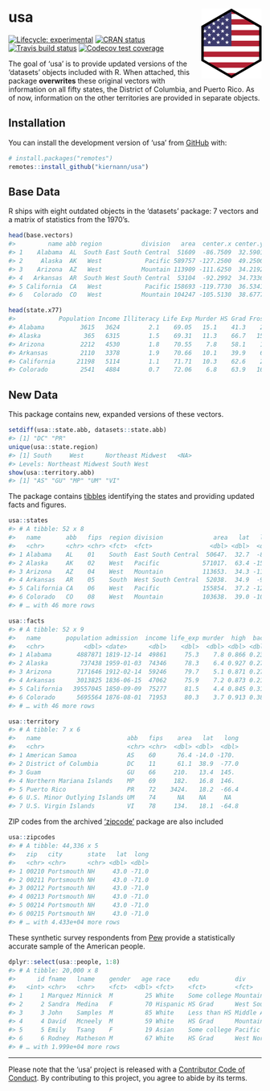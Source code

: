 
<!-- README.md is generated from README.Rmd. Please edit that file -->

# usa <a href='https:/kiernann.com/usa'><img src='man/figures/logo.png' align="right" height="139" /></a>

<!-- badges: start -->

[![Lifecycle:
experimental](https://img.shields.io/badge/lifecycle-maturing-blue.svg)](https://www.tidyverse.org/lifecycle/#experimental)
[![CRAN
status](https://www.r-pkg.org/badges/version/usa)](https://CRAN.R-project.org/package=usa)
[![Travis build
status](https://travis-ci.org/kiernann/usa.svg?branch=master)](https://travis-ci.org/kiernann/usa)
[![Codecov test
coverage](https://img.shields.io/codecov/c/github/kiernann/usa/master.svg)](https://codecov.io/gh/kiernann/usa?branch=master)
<!-- badges: end -->

The goal of ‘usa’ is to provide updated versions of the ‘datasets’
objects included with R. When attached, this package **overwrites**
these original vectors with information on all fifty states, the
District of Columbia, and Puerto Rico. As of now, information on the
other territories are provided in separate objects.

## Installation

You can install the development version of ‘usa’ from
[GitHub](https://github.com/kiernann/usa) with:

``` r
# install.packages("remotes")
remotes::install_github("kiernann/usa")
```

## Base Data

R ships with eight outdated objects in the ‘datasets’ package: 7 vectors
and a matrix of statistics from the 1970’s.

``` r
head(base.vectors)
#>         name abb region           division   area  center.x center.y
#> 1    Alabama  AL  South East South Central  51609  -86.7509  32.5901
#> 2     Alaska  AK   West            Pacific 589757 -127.2500  49.2500
#> 3    Arizona  AZ   West           Mountain 113909 -111.6250  34.2192
#> 4   Arkansas  AR  South West South Central  53104  -92.2992  34.7336
#> 5 California  CA   West            Pacific 158693 -119.7730  36.5341
#> 6   Colorado  CO   West           Mountain 104247 -105.5130  38.6777
```

``` r
head(state.x77)
#>            Population Income Illiteracy Life Exp Murder HS Grad Frost   Area
#> Alabama          3615   3624        2.1    69.05   15.1    41.3    20  50708
#> Alaska            365   6315        1.5    69.31   11.3    66.7   152 566432
#> Arizona          2212   4530        1.8    70.55    7.8    58.1    15 113417
#> Arkansas         2110   3378        1.9    70.66   10.1    39.9    65  51945
#> California      21198   5114        1.1    71.71   10.3    62.6    20 156361
#> Colorado         2541   4884        0.7    72.06    6.8    63.9   166 103766
```

## New Data

This package contains new, expanded versions of these vectors.

``` r
setdiff(usa::state.abb, datasets::state.abb)
#> [1] "DC" "PR"
unique(usa::state.region)
#> [1] South     West      Northeast Midwest   <NA>     
#> Levels: Northeast Midwest South West
show(usa::territory.abb)
#> [1] "AS" "GU" "MP" "UM" "VI"
```

The package contains [tibbles](https://tibble.tidyverse.org/)
identifying the states and providing updated facts and figures.

``` r
usa::states
#> # A tibble: 52 x 8
#>   name       abb   fips  region division              area   lat   long
#>   <chr>      <chr> <chr> <fct>  <fct>                <dbl> <dbl>  <dbl>
#> 1 Alabama    AL    01    South  East South Central  50647.  32.7  -86.8
#> 2 Alaska     AK    02    West   Pacific            571017.  63.4 -153. 
#> 3 Arizona    AZ    04    West   Mountain           113653.  34.3 -112. 
#> 4 Arkansas   AR    05    South  West South Central  52038.  34.9  -92.4
#> 5 California CA    06    West   Pacific            155854.  37.2 -120. 
#> 6 Colorado   CO    08    West   Mountain           103638.  39.0 -106. 
#> # … with 46 more rows
```

``` r
usa::facts
#> # A tibble: 52 x 9
#>   name       population admission  income life_exp murder  high  bach   heat
#>   <chr>           <dbl> <date>      <dbl>    <dbl>  <dbl> <dbl> <dbl>  <dbl>
#> 1 Alabama       4887871 1819-12-14  49861     75.3    7.8 0.866 0.234  65.9 
#> 2 Alaska         737438 1959-01-03  74346     78.3    6.4 0.927 0.271 -26.6 
#> 3 Arizona       7171646 1912-02-14  59246     79.7    5.1 0.871 0.271  73.6 
#> 4 Arkansas      3013825 1836-06-15  47062     75.9    7.2 0.873 0.214  62.4 
#> 5 California   39557045 1850-09-09  75277     81.5    4.4 0.845 0.314  38.1 
#> 6 Colorado      5695564 1876-08-01  71953     80.3    3.7 0.913 0.384   6.24
#> # … with 46 more rows
```

``` r
usa::territory
#> # A tibble: 7 x 6
#>   name                        abb   fips    area   lat   long
#>   <chr>                       <chr> <chr>  <dbl> <dbl>  <dbl>
#> 1 American Samoa              AS    60      76.4 -14.0 -170. 
#> 2 District of Columbia        DC    11      61.1  38.9  -77.0
#> 3 Guam                        GU    66     210.   13.4  145. 
#> 4 Northern Mariana Islands    MP    69     182.   16.8  146. 
#> 5 Puerto Rico                 PR    72    3424.   18.2  -66.4
#> 6 U.S. Minor Outlying Islands UM    74      NA    NA     NA  
#> 7 U.S. Virgin Islands         VI    78     134.   18.1  -64.8
```

ZIP codes from the archived
[‘zipcode’](https://cran.r-project.org/package=zipcode) package are
also included

``` r
usa::zipcodes
#> # A tibble: 44,336 x 5
#>   zip   city       state   lat  long
#>   <chr> <chr>      <chr> <dbl> <dbl>
#> 1 00210 Portsmouth NH     43.0 -71.0
#> 2 00211 Portsmouth NH     43.0 -71.0
#> 3 00212 Portsmouth NH     43.0 -71.0
#> 4 00213 Portsmouth NH     43.0 -71.0
#> 5 00214 Portsmouth NH     43.0 -71.0
#> 6 00215 Portsmouth NH     43.0 -71.0
#> # … with 4.433e+04 more rows
```

These synthetic survey respondents from [Pew](http://pewrsr.ch/2rNawC7)
provide a statistically accurate sample of the American people.

``` r
dplyr::select(usa::people, 1:8)
#> # A tibble: 20,000 x 8
#>      id fname   lname    gender   age race     edu          div               
#>   <int> <chr>   <chr>    <fct>  <dbl> <fct>    <fct>        <fct>             
#> 1     1 Marquez Minnick  M         25 White    Some college Mountain          
#> 2     2 Sandra  Medina   F         70 Hispanic HS Grad      West South Central
#> 3     3 John    Samples  M         85 White    Less than HS Middle Atlantic   
#> 4     4 David   Mcneely  M         59 White    HS Grad      Mountain          
#> 5     5 Emily   Tsang    F         19 Asian    Some college Pacific           
#> 6     6 Rodney  Matheson M         67 White    HS Grad      West North Central
#> # … with 1.999e+04 more rows
```

-----

Please note that the ‘usa’ project is released with a [Contributor Code
of Conduct](https://kiernann.com/usa/CODE_OF_CONDUCT.html). By
contributing to this project, you agree to abide by its terms.

<!-- refs: start -->

<!-- refs: end -->
